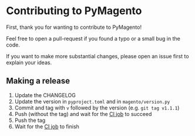 # Contributing to PyMagento

First, thank you for wanting to contribute to PyMagento!

Feel free to open a pull-request if you found a typo or a small bug in the code.

If you want to make more substantial changes, please open an issue first to explain your ideas.

## Making a release

1. Update the CHANGELOG
2. Update the version in `pyproject.toml` and in `magento/version.py`
3. Commit and tag with `v` followed by the version (e.g. `git tag v1.1.1`)
4. Push (without the tag) and wait for the [CI job][ci1] to succeed
5. Push the tag
6. Wait for the [CI job][ci2] to finish

[ci1]: https://github.com/Bixoto/PyMagento/actions/workflows/build.yml
[ci2]: https://github.com/Bixoto/pymagento/actions/workflows/publish.yml
